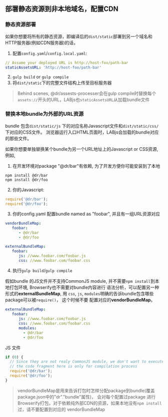 部署静态资源到非本地域名，配置CDN
--------
### 静态资源部署

如果你想要将所有的静态资源，即编译后的`dist/static`部署到另一个域名和HTTP服务器(例如CDN服务器)的话，
1. 配置`config.yaml`/`config.local.yaml`:
```yaml
// Assume your deployed URL is http://host-foo/path-bar
staticAssetsURL: 'http://host-foo/path-bar'
```
2. `gulp build` or `gulp compile`
3. 将`dist/static`下的完整文件结构上传至目标服务器
> Behind scenes, @dr/assests-processer会在gulp compile时替换每个`assets://`开头的URL，LABjs也`staticAssetsURL`从加载bundle文件

### 替换本地bundle为外部的URL资源
bundle 包含`dist/static/js` 下的对应名称Javascript文件和`dist/static/css/`下对应的CSS文件。
浏览器运行入口HTML页面时，LABjs会加载的bundle对应的那些文件。

如果你想要单独替换某个bundle为另一个URL地址上的Javascript or CSS资源,
例如, 
1. 在开发环境对package "@dr/bar"有依赖, 为了开发方便你可能安装到了本地
```
npm install @dr/bar
npm install @dr/foo
```
2. 你的Javascript:
```js
require('@dr/bar');
require('@dr/foo');
```
3. 你的config.yaml 配置bundle named as "foobar", 并且有一组URL资源对应
```yaml
vendorBundleMap:
   foobar:
      - @dr/bar
      - @dr/foo

externalBundleMap:
   foobar:
      js: //www.foobar.com/foobar.js
      css: //www.foobar.com/foobar.css
```
4. 执行`gulp build`/`gulp compile`

假如bundle 的JS文件并不支持CommonJS module, 并不需要`npm install`到本地打包环境, Browserify也不需要对bundle内容进行
语法分析，可以配置另一种形式的**externalBundleMap**, 用
`css`, `js`, `modules`明确的告诉bundle包含哪些package可以被`require()`， 这个时候不要
配置对应的**vendorBundleMap**。
```yaml
externalBundleMap:
   foobar:
      js: //www.foobar.com/foobar.js
      css: //www.foobar.com/foobar.css
      modules:
        - @dr/bar
        - @dr/foo
```
JS 文件
```js
if (0) {
  // Since they are not realy CommonJS module, we don't want to execute them in Browser,
  // the code fragment here is only for compilation process
  require('@dr/bar');
  require('@dr/foo');
}
```
> vendorBundleMap是用来告诉打包时怎样分配package到bundle(覆盖package.json中的"dr"."bundle"属性)，
会对每个配置过package
进行Browserify打包，对于依赖纯外部CDN的资源，如果本地没有`npm install`过，请不要配置到对应的
vendorBundleMap

